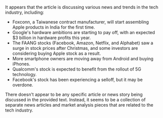 It appears that the article is discussing various news and trends in the tech industry, including:

* Foxconn, a Taiwanese contract manufacturer, will start assembling Apple products in India for the first time.
* Google's hardware ambitions are starting to pay off, with an expected $3 billion in hardware profits this year.
* The FAANG stocks (Facebook, Amazon, Netflix, and Alphabet) saw a surge in stock prices after Christmas, and some investors are considering buying Apple stock as a result.
* More smartphone owners are moving away from Android and buying iPhones.
* Qualcomm's stock is expected to benefit from the rollout of 5G technology.
* Facebook's stock has been experiencing a selloff, but it may be overdone.

There doesn't appear to be any specific article or news story being discussed in the provided text. Instead, it seems to be a collection of separate news articles and market analysis pieces that are related to the tech industry.